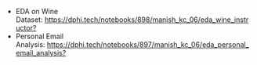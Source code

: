 <ul>
	<li>EDA on Wine Dataset:&nbsp;<a href="https://dphi.tech/notebooks/898/manish_kc_06/eda_wine_instructor?" target="_blank">https://dphi.tech/notebooks/898/manish_kc_06/eda_wine_instructor?</a></li>
	<li>Personal Email Analysis:&nbsp;<a href="https://dphi.tech/notebooks/897/manish_kc_06/eda_personal_email_analysis?" target="_blank">https://dphi.tech/notebooks/897/manish_kc_06/eda_personal_email_analysis?</a></li>
</ul>

<p>&nbsp;</p>